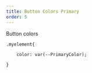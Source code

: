 ```yaml
---
title: Button Colors Primary
order: 5
---
```


Button colors

```
.myelement{

    color: var(--PrimaryColor);

}
```